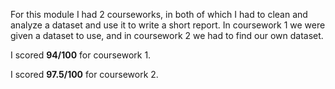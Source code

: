For this module I had 2 courseworks, in both of which I had to clean and analyze a dataset and use it to write a short report. In coursework 1 we were given a dataset to use, and in coursework 2 we had to find our own dataset.

I scored **94/100** for coursework 1.

I scored **97.5/100** for coursework 2.
